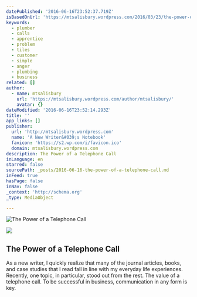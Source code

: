 ```yaml
---
datePublished: '2016-06-16T23:52:37.719Z'
isBasedOnUrl: 'https://mtsalisbury.wordpress.com/2016/03/23/the-power-of-a-telephone-call/'
keywords:
  - plumber
  - calls
  - apprentice
  - problem
  - tiles
  - customer
  - simple
  - anger
  - plumbing
  - business
related: []
author:
  - name: mtsalisbury
    url: 'https://mtsalisbury.wordpress.com/author/mtsalisbury/'
    avatar: {}
dateModified: '2016-06-16T23:52:14.293Z'
title: ''
app_links: []
publisher:
  url: 'http://mtsalisbury.wordpress.com'
  name: 'A New Writer&#039;s Notebook'
  favicon: 'https://s2.wp.com/i/favicon.ico'
  domain: mtsalisbury.wordpress.com
description: The Power of a Telephone Call
inLanguage: en
starred: false
sourcePath: _posts/2016-06-16-the-power-of-a-telephone-call.md
inFeed: true
hasPage: false
inNav: false
_context: 'http://schema.org'
_type: MediaObject

---
```

![The Power of a Telephone Call](https://the-grid-user-content.s3-us-west-2.amazonaws.com/fa4b33e9-c5ca-42c9-a3dc-529bfa5b6c16.jpg)

<article style=""><img src="https://imgflo.herokuapp.com/graph/vahj1ThiexotieMo/49f3fec5aafb5224aa0e557985ee6cfe/noop.jpg?input=https%3A%2F%2Fmtsalisbury.files.wordpress.com%2F2016%2F02%2Ftroy_signature_55x50_zps2ge5jlih.jpg" /><h1>The Power of a Telephone Call</h1><p>As a new writer, I quickly realize that many of the journal articles, books, and case studies that I read fall in line with my everyday life experiences. Recently, one topic, in particular, stood out from the rest. The value of a telephone call. To be successful in business, communication in any form is key.</p></article>